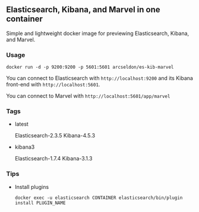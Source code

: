 ## Elasticsearch, Kibana, and Marvel in one container

Simple and lightweight docker image for previewing Elasticsearch, Kibana, and Marvel.

### Usage

    docker run -d -p 9200:9200 -p 5601:5601 arcseldon/es-kib-marvel

You can connect to Elasticsearch with `http://localhost:9200` and its Kibana front-end with `http://localhost:5601`.

You can connect to Marvel with `http://localhost:5601/app/marvel`
 

### Tags

* latest

    Elasticsearch-2.3.5 Kibana-4.5.3

* kibana3

    Elasticsearch-1.7.4 Kibana-3.1.3

### Tips

* Install plugins

    `docker exec -u elasticsearch CONTAINER elasticsearch/bin/plugin install PLUGIN_NAME`


